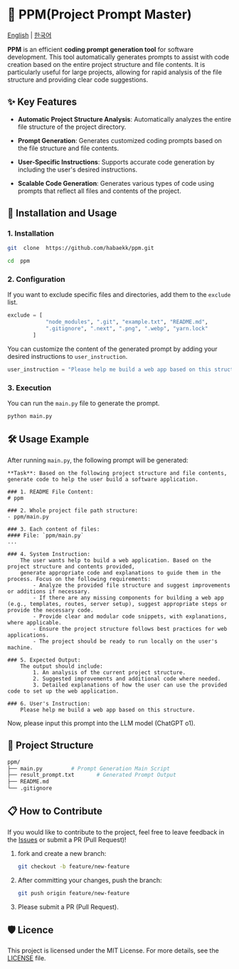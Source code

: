 # 📜 PPM(Project Prompt Master)

[English](https://github.com/habaekk/PPM) | [한국어](https://github.com/habaekk/PPM/blob/main/README_kr.md)

    

**PPM** is an efficient **coding prompt generation tool** for software development.
This tool automatically generates prompts to assist with code creation based on the entire project structure and file contents.
It is particularly useful for large projects, allowing for rapid analysis of the file structure and providing clear code suggestions.

  

## ✨ Key Features

  

-  **Automatic Project Structure Analysis**: Automatically analyzes the entire file structure of the project directory.

-  **Prompt Generation**: Generates customized coding prompts based on the file structure and file contents.

-  **User-Specific Instructions**: Supports accurate code generation by including the user's desired instructions.

-  **Scalable Code Generation**: Generates various types of code using prompts that reflect all files and contents of the project.

  

## 🚀 Installation and Usage

  

### 1. Installation


```bash
git  clone  https://github.com/habaekk/ppm.git

cd  ppm
```



### 2. Configuration


If you want to exclude specific files and directories, add them to the `exclude` list.

```python
exclude = [
            "node_modules", ".git", "example.txt", "README.md", 
            ".gitignore", ".next", ".png", ".webp", "yarn.lock"
        ]
```

You can customize the content of the generated prompt by adding your desired instructions to `user_instruction`.

```python
user_instruction = "Please help me build a web app based on this structure."
```


### 3. Execution


You can run the `main.py` file to generate the prompt.

```bash
python main.py
```



## 🛠️ Usage Example


After running `main.py`, the following prompt will be generated:


```plaintext
**Task**: Based on the following project structure and file contents, generate code to help the user build a software application.

### 1. README File Content:
# ppm

### 2. Whole project file path structure:
- ppm/main.py

### 3. Each content of files:
#### File: `ppm/main.py`
...

### 4. System Instruction:
    The user wants help to build a web application. Based on the project structure and contents provided, 
    generate appropriate code and explanations to guide them in the process. Focus on the following requirements:
        - Analyze the provided file structure and suggest improvements or additions if necessary.
        - If there are any missing components for building a web app (e.g., templates, routes, server setup), suggest appropriate steps or provide the necessary code.
        - Provide clear and modular code snippets, with explanations, where applicable.
        - Ensure the project structure follows best practices for web applications.
        - The project should be ready to run locally on the user's machine.

### 5. Expected Output:
    The output should include:
        1. An analysis of the current project structure.
        2. Suggested improvements and additional code where needed.
        3. Detailed explanations of how the user can use the provided code to set up the web application.

### 6. User's Instruction:
	Please help me build a web app based on this structure.
```
Now, please input this prompt into the LLM model (ChatGPT o1).
## 📂 Project Structure


```bash
ppm/
├── main.py			# Prompt Generation Main Script
├── result_prompt.txt		# Generated Prompt Output
├── README.md				
└── .gitignore				
```


## 📋 How to Contribute

If you would like to contribute to the project, feel free to leave feedback in the [Issues](https://github.com/habaekk/ppm/issues) or submit a PR (Pull Request)!

1. fork and create a new branch:
	```bash
	git checkout -b feature/new-feature
	```

2. After committing your changes, push the branch:
	```bash
	git push origin feature/new-feature
	```

3. Please submit a PR (Pull Request).


## 🛡️ Licence

This project is licensed under the MIT License. For more details, see the [LICENSE](./LICENSE) file.